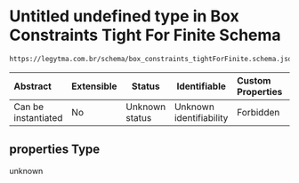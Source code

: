 # Untitled undefined type in Box Constraints Tight For Finite Schema

```txt
https://legytma.com.br/schema/box_constraints_tightForFinite.schema.json#/properties
```




| Abstract            | Extensible | Status         | Identifiable            | Custom Properties | Additional Properties | Access Restrictions | Defined In                                                                                                                  |
| :------------------ | ---------- | -------------- | ----------------------- | :---------------- | --------------------- | ------------------- | --------------------------------------------------------------------------------------------------------------------------- |
| Can be instantiated | No         | Unknown status | Unknown identifiability | Forbidden         | Allowed               | none                | [box_constraints_tightForFinite.schema.json\*](../schema/box_constraints_tightForFinite.schema.json) |

## properties Type

unknown

